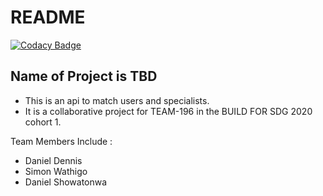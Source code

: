 # README

[![Codacy Badge](https://api.codacy.com/project/badge/Grade/527e527a99244e0ba82fca9e5c470131)](https://app.codacy.com/gh/BuildForSDG/Team-196-Project?utm_source=github.com&utm_medium=referral&utm_content=BuildForSDG/Team-196-Project&utm_campaign=Badge_Grade_Settings)

## Name of Project is TBD

* This is an api to match users and specialists.
* It is a collaborative project for TEAM-196 in the BUILD FOR SDG 2020 cohort 1.

Team Members Include :

- Daniel Dennis
- Simon Wathigo
- Daniel Showatonwa

